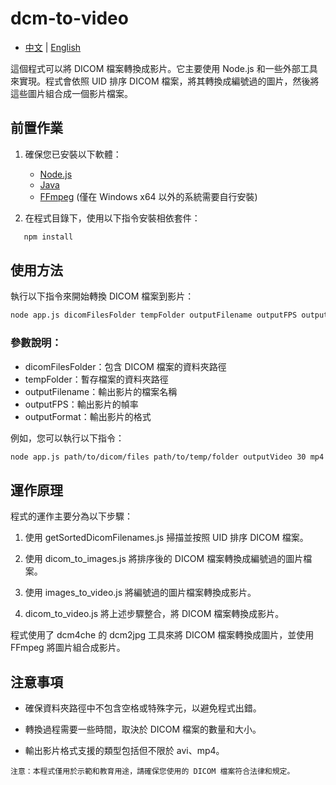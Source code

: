 # dcm-to-video

- [中文](https://github.com/kevin20888802/dcm-to-video) | [English](https://github.com/kevin20888802/dcm-to-video/README_en.md)

這個程式可以將 DICOM 檔案轉換成影片。它主要使用 Node.js 和一些外部工具來實現。程式會依照 UID 排序 DICOM 檔案，將其轉換成編號過的圖片，然後將這些圖片組合成一個影片檔案。

## 前置作業

1. 確保您已安裝以下軟體：
   - [Node.js](https://nodejs.org/)
   - [Java](https://www.java.com/)
   - [FFmpeg](https://ffmpeg.org/) (僅在 Windows x64 以外的系統需要自行安裝)

2. 在程式目錄下，使用以下指令安裝相依套件：
```bash
   npm install
```

## 使用方法
執行以下指令來開始轉換 DICOM 檔案到影片：
```bash
node app.js dicomFilesFolder tempFolder outputFilename outputFPS outputFormat
```
### 參數說明：
- dicomFilesFolder：包含 DICOM 檔案的資料夾路徑
- tempFolder：暫存檔案的資料夾路徑
- outputFilename：輸出影片的檔案名稱
- outputFPS：輸出影片的幀率
- outputFormat：輸出影片的格式

例如，您可以執行以下指令：
```bash
node app.js path/to/dicom/files path/to/temp/folder outputVideo 30 mp4
```

## 運作原理
程式的運作主要分為以下步驟：

1. 使用 getSortedDicomFilenames.js 掃描並按照 UID 排序 DICOM 檔案。

2. 使用 dicom_to_images.js 將排序後的 DICOM 檔案轉換成編號過的圖片檔案。

3. 使用 images_to_video.js 將編號過的圖片檔案轉換成影片。

4. dicom_to_video.js 將上述步驟整合，將 DICOM 檔案轉換成影片。

程式使用了 dcm4che 的 dcm2jpg 工具來將 DICOM 檔案轉換成圖片，並使用 FFmpeg 將圖片組合成影片。

## 注意事項
- 確保資料夾路徑中不包含空格或特殊字元，以避免程式出錯。

- 轉換過程需要一些時間，取決於 DICOM 檔案的數量和大小。

- 輸出影片格式支援的類型包括但不限於 avi、mp4。

```
注意：本程式僅用於示範和教育用途，請確保您使用的 DICOM 檔案符合法律和規定。
```
